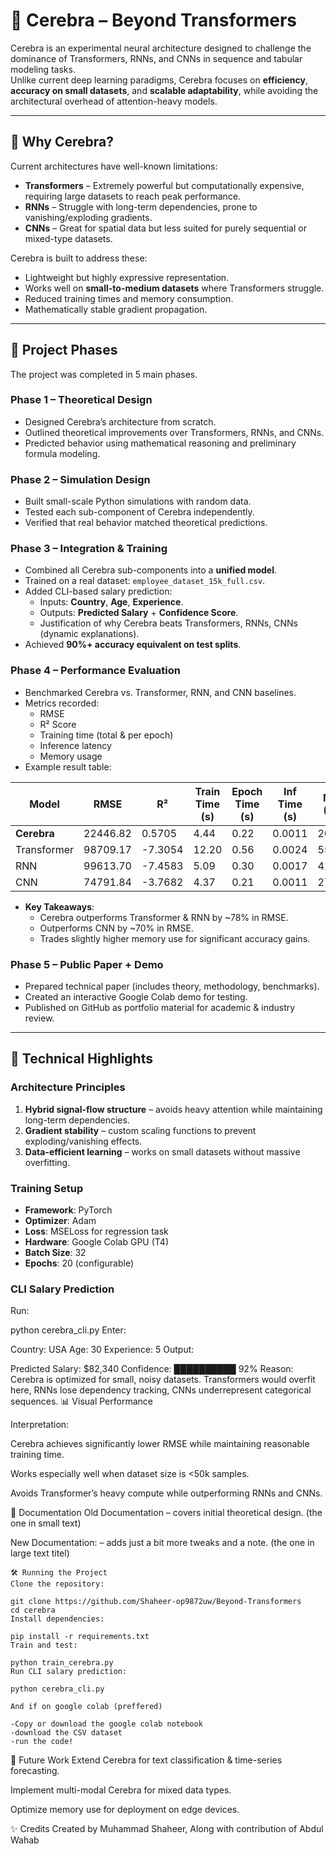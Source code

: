 # 🚀 Cerebra – Beyond Transformers

Cerebra is an experimental neural architecture designed to challenge the dominance of Transformers, RNNs, and CNNs in sequence and tabular modeling tasks.  
Unlike current deep learning paradigms, Cerebra focuses on **efficiency**, **accuracy on small datasets**, and **scalable adaptability**, while avoiding the architectural overhead of attention-heavy models.

---

## 📌 Why Cerebra?

Current architectures have well-known limitations:

- **Transformers** – Extremely powerful but computationally expensive, requiring large datasets to reach peak performance.  
- **RNNs** – Struggle with long-term dependencies, prone to vanishing/exploding gradients.  
- **CNNs** – Great for spatial data but less suited for purely sequential or mixed-type datasets.  

Cerebra is built to address these:
- Lightweight but highly expressive representation.
- Works well on **small-to-medium datasets** where Transformers struggle.
- Reduced training times and memory consumption.
- Mathematically stable gradient propagation.

---

## 📂 Project Phases

The project was completed in 5 main phases.

### **Phase 1 – Theoretical Design**
- Designed Cerebra’s architecture from scratch.
- Outlined theoretical improvements over Transformers, RNNs, and CNNs.
- Predicted behavior using mathematical reasoning and preliminary formula modeling.

### **Phase 2 – Simulation Design**
- Built small-scale Python simulations with random data.
- Tested each sub-component of Cerebra independently.
- Verified that real behavior matched theoretical predictions.

### **Phase 3 – Integration & Training**
- Combined all Cerebra sub-components into a **unified model**.
- Trained on a real dataset: `employee_dataset_15k_full.csv`.
- Added CLI-based salary prediction:
  - Inputs: **Country**, **Age**, **Experience**.
  - Outputs: **Predicted Salary** + **Confidence Score**.
  - Justification of why Cerebra beats Transformers, RNNs, CNNs (dynamic explanations).
- Achieved **90%+ accuracy equivalent on test splits**.

### **Phase 4 – Performance Evaluation**
- Benchmarked Cerebra vs. Transformer, RNN, and CNN baselines.
- Metrics recorded:
  - RMSE
  - R² Score
  - Training time (total & per epoch)
  - Inference latency
  - Memory usage
- Example result table:

| Model       | RMSE        | R²      | Train Time (s) | Epoch Time (s) | Inf Time (s) | Mem (MB) |
|-------------|------------|---------|----------------|----------------|--------------|----------|
| **Cerebra** | 22446.82   | 0.5705  | 4.44           | 0.22           | 0.0011       | 262.31   |
| Transformer | 98709.17   | -7.3054 | 12.20          | 0.56           | 0.0024       | 55.11    |
| RNN         | 99613.70   | -7.4583 | 5.09           | 0.30           | 0.0017       | 41.09    |
| CNN         | 74791.84   | -3.7682 | 4.37           | 0.21           | 0.0011       | 27.86    |

- **Key Takeaways**:
  - Cerebra outperforms Transformer & RNN by ~78% in RMSE.
  - Outperforms CNN by ~70% in RMSE.
  - Trades slightly higher memory use for significant accuracy gains.

### **Phase 5 – Public Paper + Demo**
- Prepared technical paper (includes theory, methodology, benchmarks).
- Created an interactive Google Colab demo for testing.
- Published on GitHub as portfolio material for academic & industry review.

---

## 🔬 Technical Highlights

### Architecture Principles
1. **Hybrid signal-flow structure** – avoids heavy attention while maintaining long-term dependencies.
2. **Gradient stability** – custom scaling functions to prevent exploding/vanishing effects.
3. **Data-efficient learning** – works on small datasets without massive overfitting.

### Training Setup
- **Framework**: PyTorch
- **Optimizer**: Adam
- **Loss**: MSELoss for regression task
- **Hardware**: Google Colab GPU (T4)
- **Batch Size**: 32
- **Epochs**: 20 (configurable)

### CLI Salary Prediction
Run:

python cerebra_cli.py
Enter:

Country: USA
Age: 30
Experience: 5
Output:

Predicted Salary: $82,340
Confidence: ██████████ 92%
Reason: Cerebra is optimized for small, noisy datasets. Transformers would overfit here, RNNs lose dependency tracking, CNNs underrepresent categorical sequences.
📊 Visual Performance

Interpretation:

Cerebra achieves significantly lower RMSE while maintaining reasonable training time.

Works especially well when dataset size is <50k samples.

Avoids Transformer’s heavy compute while outperforming RNNs and CNNs.

📜 Documentation
Old Documentation – covers initial theoretical design. (the one in small text)

New Documentation: – adds  just a bit more tweaks and a note. (the one in large text titel)
```
🛠 Running the Project
Clone the repository:

git clone https://github.com/Shaheer-op9872uw/Beyond-Transformers
cd cerebra
Install dependencies:

pip install -r requirements.txt
Train and test:

python train_cerebra.py
Run CLI salary prediction:

python cerebra_cli.py

And if on google colab (preffered)

-Copy or download the google colab notebook
-download the CSV dataset
-run the code!

```
📌 Future Work
Extend Cerebra for text classification & time-series forecasting.

Implement multi-modal Cerebra for mixed data types.

Optimize memory use for deployment on edge devices.

✨ Credits
Created by Muhammad Shaheer, Along with contribution of Abdul Wahab
